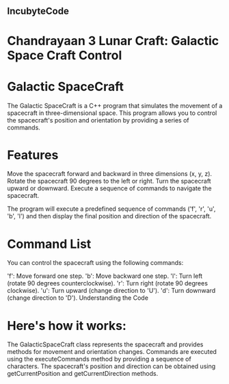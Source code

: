 ## IncubyteCode
# Chandrayaan 3 Lunar Craft: Galactic Space Craft Control
# Galactic SpaceCraft
The Galactic SpaceCraft is a C++ program that simulates the movement of a spacecraft in three-dimensional space. This program allows you to control the spacecraft's position and orientation by providing a series of commands.

# Features
Move the spacecraft forward and backward in three dimensions (x, y, z).
Rotate the spacecraft 90 degrees to the left or right.
Turn the spacecraft upward or downward.
Execute a sequence of commands to navigate the spacecraft.

The program will execute a predefined sequence of commands ('f', 'r', 'u', 'b', 'l') and then display the final position and direction of the spacecraft.

# Command List
You can control the spacecraft using the following commands:

'f': Move forward one step.
'b': Move backward one step.
'l': Turn left (rotate 90 degrees counterclockwise).
'r': Turn right (rotate 90 degrees clockwise).
'u': Turn upward (change direction to 'U').
'd': Turn downward (change direction to 'D').
Understanding the Code

# Here's how it works:

The GalacticSpaceCraft class represents the spacecraft and provides methods for movement and orientation changes.
Commands are executed using the executeCommands method by providing a sequence of characters.
The spacecraft's position and direction can be obtained using getCurrentPosition and getCurrentDirection methods.
